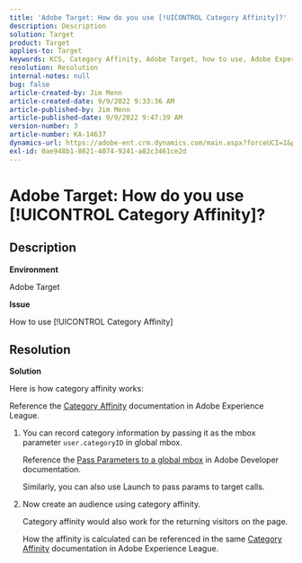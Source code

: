 ```yaml
---
title: 'Adobe Target: How do you use [!UICONTROL Category Affinity]?'
description: Description
solution: Target
product: Target
applies-to: Target
keywords: KCS, Category Affinity, Adobe Target, how to use, Adobe Experience League, global mbox
resolution: Resolution
internal-notes: null
bug: false
article-created-by: Jim Menn
article-created-date: 9/9/2022 9:33:36 AM
article-published-by: Jim Menn
article-published-date: 9/9/2022 9:47:39 AM
version-number: 3
article-number: KA-14637
dynamics-url: https://adobe-ent.crm.dynamics.com/main.aspx?forceUCI=1&pagetype=entityrecord&etn=knowledgearticle&id=dacf6b79-2230-ed11-9db1-0022480866ad
exl-id: 0ae948b1-8021-4074-9241-a82c3461ce2d
---
```

# Adobe Target: How do you use [!UICONTROL Category Affinity]?

## Description


<b>Environment</b>

Adobe Target

<b>Issue</b>

How to use [!UICONTROL Category Affinity]

## Resolution

<b>Solution</b>

Here is how category affinity works:

Reference the [Category Affinity](https://experienceleague.adobe.com/docs/target/using/audiences/visitor-profiles/category-affinity.html?lang=en) documentation in Adobe Experience League.

1. You can record category information by passing it as the mbox parameter `user.categoryID` in global mbox.

   Reference the [Pass Parameters to a global mbox](https://docs.adobe.com/help/en/target/using/implement-target/client-side/mbox-implement/global-mbox/pass-parameters-to-global-mbox.html "Click to follow link: https://docs.adobe.com/help/en/target/using/implement-target/client-side/mbox-implement/global-mbox/pass-parameters-to-global-mbox.html") in Adobe Developer documentation.

   Similarly, you can also use Launch to pass params to target calls.

1. Now create an audience using category affinity.

   Category affinity would also work for the returning visitors on the page.

   How the affinity is calculated can be referenced in the same [Category Affinity](https://experienceleague.adobe.com/docs/target/using/audiences/visitor-profiles/category-affinity.html?lang=en) documentation in Adobe Experience League.
